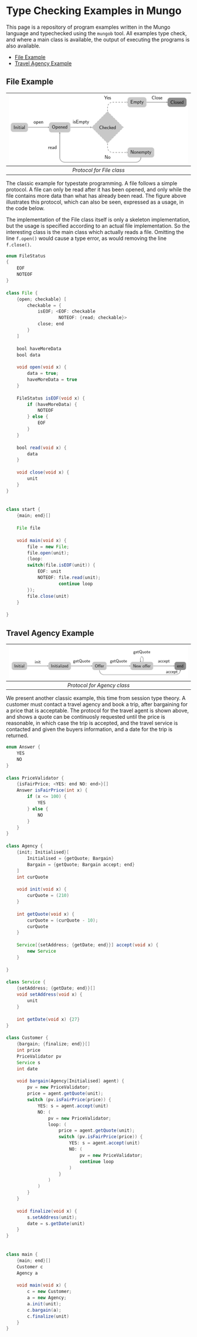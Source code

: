 # Type Checking Examples in Mungo
This page is a repository of program examples written in the Mungo language and typechecked using the `mungob` tool. All examples type check, and where a main class is available, the output of executing the programs is also available. 

- [File Example](#file-example)
- [Travel Agency Example](#travel-agency-example)

## File Example

| ![File protocol](https://github.com/MungoTypesystem/MungoBehaviouralSeparation/raw/master/protocol_figures/file_protocol.png) | 
|:--:| 
| *Protocol for File class* |

The classic example for typestate programming. A file follows a simple protocol. A file can only be read after it has been opened, and only while the file contains more data than what has already been read. The figure above illustrates this protocol, which can also be seen, expressed as a usage, in the code below.

The implementation of the File class itself is only a skeleton implementation, but the usage is specified according to an actual file implementation. So the interesting class is the main class which actually reads a file. Omitting the line `f.open()` would cause a type error, as would removing the line `f.close()`. 

```java
enum FileStatus 
{
	EOF
	NOTEOF
}

class File {
	{open; checkable} [
		checkable = {
			isEOF; <EOF: checkable
					NOTEOF: {read; checkable}>
			close; end
		}
	]

	bool haveMoreData
	bool data
	
	void open(void x) {
		data = true;
		haveMoreData = true
	}
	
	FileStatus isEOF(void x) {
		if (haveMoreData) {
			NOTEOF
		} else {
			EOF
		}
	}
	
	bool read(void x) {
		data
	}
	
	void close(void x) {
		unit
	}
}


class start {
	{main; end}[] 
	
	File file
	
	void main(void x) {
		file = new File;
		file.open(unit);
		(loop:
		switch(file.isEOF(unit)) {
			EOF: unit
			NOTEOF: file.read(unit);
					continue loop
		});
		file.close(unit)
	}
	
}
```

## Travel Agency Example

| ![Agency protocol](https://github.com/MungoTypesystem/MungoBehaviouralSeparation/raw/master/protocol_figures/agency_protocol.png) |
|:--:| 
| *Protocol for Agency class* |

We present another classic example, this time from session type theory. A customer must contact a travel agency and book a trip, after bargaining for a price that is acceptable. The protocol for the travel agent is shown above, and shows a quote can be continuosly requested until the price is reasonable, in which case the trip is accepted, and the travel service is contacted and given the buyers information, and a date for the trip is returned. 

```java
enum Answer {
    YES
    NO
}

class PriceValidator {
    {isFairPrice; <YES: end NO: end>}[]
    Answer isFairPrice(int x) {
        if (x <= 100) {
            YES
        } else {
            NO
        }
    }
}

class Agency {
    {init; Initialised}[
        Initialised = {getQuote; Bargain}
        Bargain = {getQuote; Bargain accept; end}
    ]
    int curQuote

    void init(void x) {
        curQuote = (210)
    }

    int getQuote(void x) {
        curQuote = (curQuote - 10);
        curQuote
    }

    Service[{setAddress; {getDate; end}}] accept(void x) {
        new Service
    }

}

class Service {
    {setAddress; {getDate; end}}[]
    void setAddress(void x) {
        unit
    }

    int getDate(void x) {27}
}

class Customer {
    {bargain; {finalize; end}}[]
    int price
    PriceValidator pv
    Service s
    int date

    void bargain(Agency[Initialised] agent) {
        pv = new PriceValidator;
        price = agent.getQuote(unit);
        switch (pv.isFairPrice(price)) {
            YES: s = agent.accept(unit)
            NO: (
                pv = new PriceValidator;
                loop: (
                    price = agent.getQuote(unit);
                    switch (pv.isFairPrice(price)) {
                        YES: s = agent.accept(unit)
                        NO: (
                            pv = new PriceValidator;
                            continue loop
                        )
                    } 
                )
            )
        }
    }

    void finalize(void x) {
        s.setAddress(unit);
        date = s.getDate(unit)
    }
}


class main {
    {main; end}[]
    Customer c
    Agency a
    
    void main(void x) {
        c = new Customer;
        a = new Agency;
        a.init(unit);
        c.bargain(a);
        c.finalize(unit)
    }
}
```
